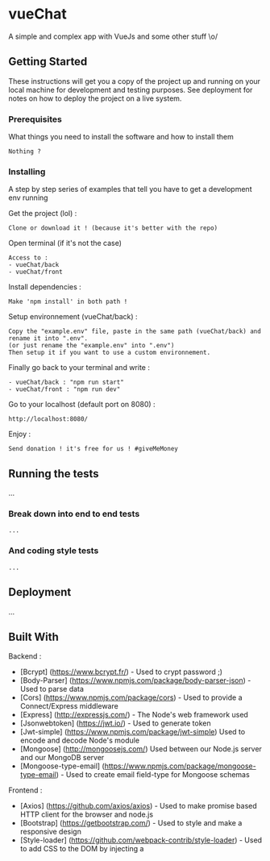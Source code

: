 # vueChat

A simple and complex app with VueJs and some other stuff \o/

## Getting Started

These instructions will get you a copy of the project up and running on your local machine for development and testing purposes. See deployment for notes on how to deploy the project on a live system.

### Prerequisites

What things you need to install the software and how to install them

```
Nothing ?
```

### Installing

A step by step series of examples that tell you have to get a development env running

Get the project (lol) :

```
Clone or download it ! (because it's better with the repo)
```

Open terminal (if it's not the case)

```
Access to : 
- vueChat/back 
- vueChat/front
```
Install dependencies :

```
Make 'npm install' in both path !
```
Setup environnement (vueChat/back) :

```
Copy the "example.env" file, paste in the same path (vueChat/back) and rename it into ".env". 
(or just rename the "example.env" into ".env")
Then setup it if you want to use a custom environnement.
```
Finally go back to your terminal and write :

``` 
- vueChat/back : "npm run start"
- vueChat/front : "npm run dev"
```
Go to your localhost (default port on 8080) :

```
http://localhost:8080/
```
Enjoy : 

```
Send donation ! it's free for us ! #giveMeMoney
```

<!-- End with an example of getting some data out of the system or using it for a little demo -->

## Running the tests

<!-- Explain how to run the automated tests for this system -->
... 

### Break down into end to end tests

<!-- Explain what these tests test and why -->

```
...
```

### And coding style tests

<!-- Explain what these tests test and why -->

```
...
```

## Deployment

<!-- Add additional notes about how to deploy this on a live system -->
...

## Built With

Backend :

* [Bcrypt] (https://www.bcrypt.fr/) - Used to crypt password ;)
* [Body-Parser] (https://www.npmjs.com/package/body-parser-json) - Used to parse data
* [Cors] (https://www.npmjs.com/package/cors) - Used to provide a Connect/Express middleware
* [Express] (http://expressjs.com/) - The Node's web framework used
* [Jsonwebtoken] (https://jwt.io/) - Used to generate token
* [Jwt-simple] (https://www.npmjs.com/package/jwt-simple) Used to encode and decode Node's module
* [Mongoose] (http://mongoosejs.com/) Used between our Node.js server and our MongoDB server
* [Mongoose-type-email] (https://www.npmjs.com/package/mongoose-type-email) - Used to create email field-type for Mongoose schemas

Frontend :

* [Axios] (https://github.com/axios/axios) - Used to make promise based HTTP client for the browser and node.js 
* [Bootstrap] (https://getbootstrap.com/) - Used to style and make a responsive design
* [Style-loader] (https://github.com/webpack-contrib/style-loader) - Used to add CSS to the DOM by injecting a <style> tag
* [Sweetalert2] (https://sweetalert2.github.io/) - Used to make sweet alert ~
* [Vue] (https://fr.vuejs.org/index.html) - The web framework used
* [Vue-axios] (https://www.npmjs.com/package/vue-axios) - A small wrapper for integrating axios to Vuejs
* [Vue-ressource] (https://www.npmjs.com/package/vue-resource-2) - Resource plugin for Vue.js
* [Vue-router] (https://github.com/vuejs/vue-router) - Used to create Vue.js routes
* [Vuex] (https://github.com/vuejs/vuex) - Centralized State Management for Vue.js

## Contributing

<!-- Please read [CONTRIBUTING.md](https://gist.github.com/PurpleBooth/b24679402957c63ec426) for details on our code of conduct, and the process for submitting pull requests to us. -->

You can contribute for 5$/month =)

## Versioning

<!-- We use [SemVer](http://semver.org/) for versioning. For the versions available, see the [tags on this repository](https://github.com/your/project/tags).  -->

No versioning for the moment ...

## Authors

* **Loïc Aublet** <!-- - *Initial work* - [PurpleBooth](https://github.com/PurpleBooth) -->

<!-- See also the list of [contributors](https://github.com/your/project/contributors) who participated in this project. -->

* **Kévin Beauguet** <!-- - *Initial work* - [PurpleBooth](https://github.com/PurpleBooth) -->

<!-- See also the list of [contributors](https://github.com/your/project/contributors) who participated in this project. -->

## License

<!-- This project is licensed under the MIT License - see the [LICENSE.md](LICENSE.md) file for details -->

This project is licensed under the Moulinex License - see google for details

## Acknowledgments

* Hat tip to anyone who's code was used
* Inspiration
* etc

